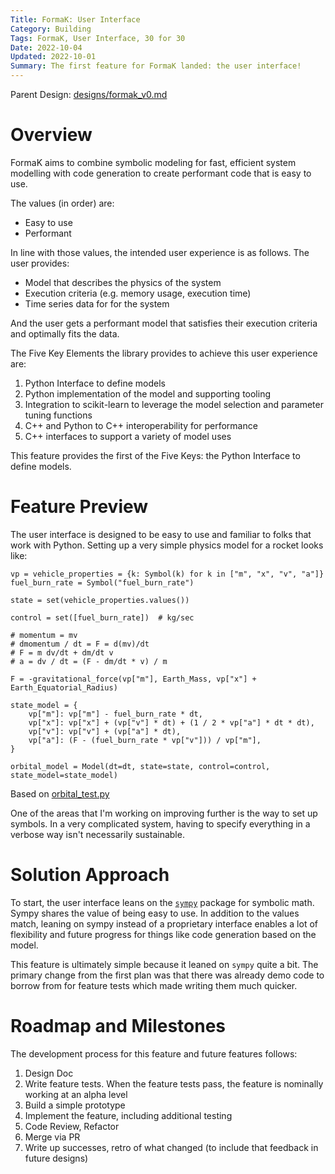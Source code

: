```yaml
---
Title: FormaK: User Interface
Category: Building
Tags: FormaK, User Interface, 30 for 30
Date: 2022-10-04
Updated: 2022-10-01
Summary: The first feature for FormaK landed: the user interface!
---
```


Parent Design: [designs/formak_v0.md](https://github.com/buckbaskin/formak/tree/master/designs/formak_v0.md)

# Overview

FormaK aims to combine symbolic modeling for fast, efficient system modelling
with code generation to create performant code that is easy to use.

The values (in order) are:

- Easy to use
- Performant

In line with those values, the intended user experience is as follows. The user
provides:

- Model that describes the physics of the system
- Execution criteria (e.g. memory usage, execution time)
- Time series data for for the system

And the user gets a performant model that satisfies their execution criteria and
optimally fits the data.

The Five Key Elements the library provides to achieve this user experience are:
1. Python Interface to define models
2. Python implementation of the model and supporting tooling
3. Integration to scikit-learn to leverage the model selection and parameter tuning functions
4. C++ and Python to C++ interoperability for performance
5. C++ interfaces to support a variety of model uses

This feature provides the first of the Five Keys: the Python Interface to define models.

# Feature Preview

The user interface is designed to be easy to use and familiar to folks that
work with Python. Setting up a very simple physics model for a rocket looks
like:


    vp = vehicle_properties = {k: Symbol(k) for k in ["m", "x", "v", "a"]}
    fuel_burn_rate = Symbol("fuel_burn_rate")

    state = set(vehicle_properties.values())

    control = set([fuel_burn_rate])  # kg/sec

    # momentum = mv
    # dmomentum / dt = F = d(mv)/dt
    # F = m dv/dt + dm/dt v
    # a = dv / dt = (F - dm/dt * v) / m

    F = -gravitational_force(vp["m"], Earth_Mass, vp["x"] + Earth_Equatorial_Radius)

    state_model = {
        vp["m"]: vp["m"] - fuel_burn_rate * dt,
        vp["x"]: vp["x"] + (vp["v"] * dt) + (1 / 2 * vp["a"] * dt * dt),
        vp["v"]: vp["v"] + (vp["a"] * dt),
        vp["a"]: (F - (fuel_burn_rate * vp["v"])) / vp["m"],
    }

    orbital_model = Model(dt=dt, state=state, control=control, state_model=state_model)


Based on [orbital_test.py](https://github.com/buckbaskin/formak/tree/master/featuretests/python_ui_demo/orbital_test.py)

One of the areas that I'm working on improving further is the way to set up
symbols. In a very complicated system, having to specify everything in a
verbose way isn't necessarily sustainable.

# Solution Approach

To start, the user interface leans on the
[`sympy`](https://www.sympy.org/en/index.html) package for symbolic math. Sympy
shares the value of being easy to use. In addition to the values match, leaning
on sympy instead of a proprietary interface enables a lot of flexibility and
future progress for things like code generation based on the model. 

This feature is ultimately simple because it leaned on `sympy` quite a
bit. The primary change from the first plan was that there was already demo
code to borrow from for feature tests which made writing them much quicker.

# Roadmap and Milestones

The development process for this feature and future features follows:

1. Design Doc
2. Write feature tests. When the feature tests pass, the feature is nominally working at an alpha level
3. Build a simple prototype
4. Implement the feature, including additional testing
5. Code Review, Refactor
6. Merge via PR
7. Write up successes, retro of what changed (to include that feedback in future designs)

